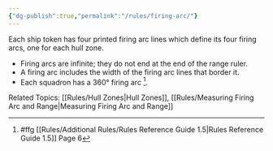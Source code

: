 ```yaml
---
{"dg-publish":true,"permalink":"/rules/firing-arc/"}
---
```


Each ship token has four printed firing arc lines which define its four firing arcs, one for each hull zone.

- Firing arcs are infinite; they do not end at the end of the range ruler.
- A firing arc includes the width of the firing arc lines that border it.
- Each squadron has a 360° firing arc [^1].

Related Topics: [[Rules/Hull Zones\|Hull Zones]], [[Rules/Measuring Firing Arc and Range\|Measuring Firing Arc and Range]]

[^1]: #ffg [[Rules/Additional Rules/Rules Reference Guide 1.5\|Rules Reference Guide 1.5]] Page 6
